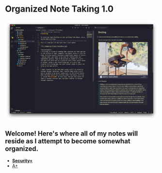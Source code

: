 # Organized Note Taking 1.0

### ![](./images/vscodium-note-taking-590x380.png)

## **Welcome! Here's where all of my notes will reside as I attempt to become somewhat organized.**
- [**Security+**](./CSCI-17)
- [A+](./CSCI-49)
